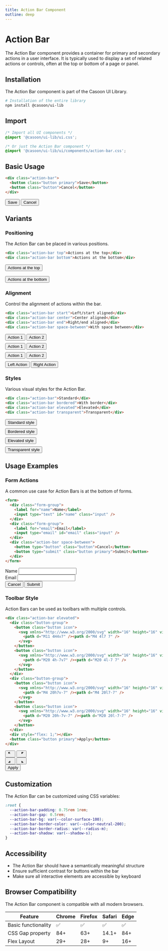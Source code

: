 ```yaml
---
title: Action Bar Component
outline: deep
---
```



# Action Bar

The Action Bar component provides a container for primary and secondary actions in a user interface. It is typically used to display a set of related actions or controls, often at the top or bottom of a page or panel.

## Installation

The Action Bar component is part of the Casoon UI Library.

```bash
# Installation of the entire library
npm install @casoon/ui-lib
```

## Import

```css
/* Import all UI components */
@import '@casoon/ui-lib/ui.css';

/* Or just the Action Bar component */
@import '@casoon/ui-lib/ui/components/action-bar.css';
```

## Basic Usage

```html
<div class="action-bar">
  <button class="button primary">Save</button>
  <button class="button">Cancel</button>
</div>
```

<div class="example-wrapper">
  <div class="action-bar">
    <button class="button primary">Save</button>
    <button class="button">Cancel</button>
  </div>
</div>

## Variants

### Positioning

The Action Bar can be placed in various positions.

```html
<div class="action-bar top">Actions at the top</div>
<div class="action-bar bottom">Actions at the bottom</div>
```

<div class="example-wrapper">
  <div class="action-bar top" style="margin-bottom: 1rem;">
    <button class="button primary">Actions at the top</button>
  </div>
  <div class="action-bar bottom">
    <button class="button primary">Actions at the bottom</button>
  </div>
</div>

### Alignment

Control the alignment of actions within the bar.

```html
<div class="action-bar start">Left/start aligned</div>
<div class="action-bar center">Center aligned</div>
<div class="action-bar end">Right/end aligned</div>
<div class="action-bar space-between">With space between</div>
```

<div class="example-wrapper">
  <div class="action-bar start" style="margin-bottom: 0.5rem;">
    <button class="button">Action 1</button>
    <button class="button">Action 2</button>
  </div>
  <div class="action-bar center" style="margin-bottom: 0.5rem;">
    <button class="button">Action 1</button>
    <button class="button">Action 2</button>
  </div>
  <div class="action-bar end" style="margin-bottom: 0.5rem;">
    <button class="button">Action 1</button>
    <button class="button">Action 2</button>
  </div>
  <div class="action-bar space-between">
    <button class="button">Left Action</button>
    <button class="button primary">Right Action</button>
  </div>
</div>

### Styles

Various visual styles for the Action Bar.

```html
<div class="action-bar">Standard</div>
<div class="action-bar bordered">With border</div>
<div class="action-bar elevated">Elevated</div>
<div class="action-bar transparent">Transparent</div>
```

<div class="example-wrapper">
  <div class="action-bar" style="margin-bottom: 0.5rem;">
    <button class="button">Standard style</button>
  </div>
  <div class="action-bar bordered" style="margin-bottom: 0.5rem;">
    <button class="button">Bordered style</button>
  </div>
  <div class="action-bar elevated" style="margin-bottom: 0.5rem;">
    <button class="button">Elevated style</button>
  </div>
  <div class="action-bar transparent">
    <button class="button">Transparent style</button>
  </div>
</div>

## Usage Examples

### Form Actions

A common use case for Action Bars is at the bottom of forms.

```html
<form>
  <div class="form-group">
    <label for="name">Name</label>
    <input type="text" id="name" class="input" />
  </div>
  <div class="form-group">
    <label for="email">Email</label>
    <input type="email" id="email" class="input" />
  </div>
  <div class="action-bar space-between">
    <button type="button" class="button">Cancel</button>
    <button type="submit" class="button primary">Submit</button>
  </div>
</form>
```

<div class="example-wrapper">
  <form>
    <div class="form-group">
      <label for="name">Name</label>
      <input type="text" id="name" class="input" />
    </div>
    <div class="form-group">
      <label for="email">Email</label>
      <input type="email" id="email" class="input" />
    </div>
    <div class="action-bar space-between">
      <button type="button" class="button">Cancel</button>
      <button type="submit" class="button primary">Submit</button>
    </div>
  </form>
</div>

### Toolbar Style

Action Bars can be used as toolbars with multiple controls.

```html
<div class="action-bar elevated">
  <div class="button-group">
    <button class="button icon">
      <svg xmlns="http://www.w3.org/2000/svg" width="16" height="16" viewBox="0 0 24 24" fill="none" stroke="currentColor" stroke-width="2">
        <path d="M11 4H4v7" /><path d="M4 4l7 7" />
      </svg>
    </button>
    <button class="button icon">
      <svg xmlns="http://www.w3.org/2000/svg" width="16" height="16" viewBox="0 0 24 24" fill="none" stroke="currentColor" stroke-width="2">
        <path d="M20 4h-7v7" /><path d="M20 4l-7 7" />
      </svg>
    </button>
  </div>
  <div class="button-group">
    <button class="button icon">
      <svg xmlns="http://www.w3.org/2000/svg" width="16" height="16" viewBox="0 0 24 24" fill="none" stroke="currentColor" stroke-width="2">
        <path d="M4 20h7v-7" /><path d="M4 20l7-7" />
      </svg>
    </button>
    <button class="button icon">
      <svg xmlns="http://www.w3.org/2000/svg" width="16" height="16" viewBox="0 0 24 24" fill="none" stroke="currentColor" stroke-width="2">
        <path d="M20 20h-7v-7" /><path d="M20 20l-7-7" />
      </svg>
    </button>
  </div>
  <div style="flex: 1;"></div>
  <button class="button primary">Apply</button>
</div>
```

<div class="example-wrapper">
  <div class="action-bar elevated">
    <div class="button-group">
      <button class="button icon">
        <svg xmlns="http://www.w3.org/2000/svg" width="16" height="16" viewBox="0 0 24 24" fill="none" stroke="currentColor" stroke-width="2">
          <path d="M11 4H4v7" /><path d="M4 4l7 7" />
        </svg>
      </button>
      <button class="button icon">
        <svg xmlns="http://www.w3.org/2000/svg" width="16" height="16" viewBox="0 0 24 24" fill="none" stroke="currentColor" stroke-width="2">
          <path d="M20 4h-7v7" /><path d="M20 4l-7 7" />
        </svg>
      </button>
    </div>
    <div class="button-group">
      <button class="button icon">
        <svg xmlns="http://www.w3.org/2000/svg" width="16" height="16" viewBox="0 0 24 24" fill="none" stroke="currentColor" stroke-width="2">
          <path d="M4 20h7v-7" /><path d="M4 20l7-7" />
        </svg>
      </button>
      <button class="button icon">
        <svg xmlns="http://www.w3.org/2000/svg" width="16" height="16" viewBox="0 0 24 24" fill="none" stroke="currentColor" stroke-width="2">
          <path d="M20 20h-7v-7" /><path d="M20 20l-7-7" />
        </svg>
      </button>
    </div>
    <div style="flex: 1;"></div>
    <button class="button primary">Apply</button>
  </div>
</div>

## Customization

The Action Bar can be customized using CSS variables:

```css
:root {
  --action-bar-padding: 0.75rem 1rem;
  --action-bar-gap: 0.5rem;
  --action-bar-bg: var(--color-surface-100);
  --action-bar-border-color: var(--color-neutral-200);
  --action-bar-border-radius: var(--radius-m);
  --action-bar-shadow: var(--shadow-s);
}
```

## Accessibility

- The Action Bar should have a semantically meaningful structure
- Ensure sufficient contrast for buttons within the bar
- Make sure all interactive elements are accessible by keyboard

## Browser Compatibility

The Action Bar component is compatible with all modern browsers.

| Feature | Chrome | Firefox | Safari | Edge |
|---------|--------|---------|--------|------|
| Basic functionality | ✅ | ✅ | ✅ | ✅ |
| CSS Gap property | 84+ | 63+ | 14.1+ | 84+ |
| Flex Layout | 29+ | 28+ | 9+ | 16+ | 